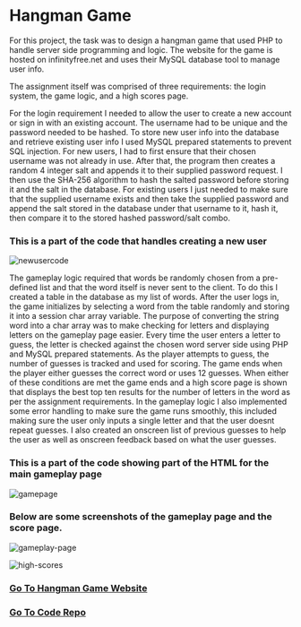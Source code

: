 <!--
layout: page
title: "Hangman Game"
permalink: https://aricglanville.github.io/hangman
-->

# Hangman Game

For this project, the task was to design a hangman game that used PHP to handle server side programming and logic.
The website for the game is hosted on infinityfree.net and uses their MySQL database tool to manage user info.

The assignment itself was comprised of three requirements: the login system, the game logic, and a high scores page.

For the login requirement I needed to allow the user to create a new account or sign in with an existing account. The username had to be unique and the password needed to be hashed. To store new user info into the database and retrieve existing user info I used MySQL prepared statements to prevent SQL injection. For new users, I had to first ensure that their chosen username was not already in use. After that, the program then creates a random 4 integer salt and appends it to their supplied password request. I then use the SHA-256 algorithm to hash the salted password before storing it and the salt in the database. For existing users I just needed to make sure that the supplied username exists and then take the supplied password and append the salt stored in the database under that username to it, hash it, then compare it to the stored hashed password/salt combo.


### This is a part of the code that handles creating a new user
![newusercode](https://user-images.githubusercontent.com/84057490/184460373-5d2a889b-b40e-41aa-ac4a-b4dd2e4a37c4.png)


The gameplay logic required that words be randomly chosen from a pre-defined list and that the word itself is never sent to the client. To do this I created a table in the database as my list of words. After the user logs in, the game initializes by selecting a word from the table randomly and storing it into a session char array variable. The purpose of converting the string word into a char array was to make checking for letters and displaying letters on the gameplay page easier. Every time the user enters a letter to guess, the letter is checked against the chosen word server side using PHP and MySQL prepared statements. As the player attempts to guess, the number of guesses is tracked and used for scoring. The game ends when the player either guesses the correct word or uses 12 guesses. When either of these conditions are met the game ends and a high score page is shown that displays the best top ten results for the number of letters in the word as per the assignment requirements. In the gameplay logic I also implemented some error handling to make sure the game runs smoothly, this included making sure the user only inputs a single letter and that the user doesnt repeat guesses. I also created an onscreen list of previous guesses to help the user as well as onscreen feedback based on what the user guesses.


### This is a part of the code showing part of the HTML for the main gameplay page
![gamepage](https://user-images.githubusercontent.com/84057490/184460912-6a1df465-5e6d-4a24-9652-a6cce799fc2e.png)


### Below are some screenshots of the gameplay page and the score page.
![gameplay-page](https://user-images.githubusercontent.com/84057490/184458948-e4e40b09-5417-49c9-8870-aa43349932ce.png)

![high-scores](https://user-images.githubusercontent.com/84057490/184459007-24ca9416-5a18-4a15-827d-cc3949a9a5f4.png)


### [Go To Hangman Game Website](http://aric-glanville.epizy.com/welcome.html)

### [Go To Code Repo](https://github.com/aricglanville/3750HangmanGame.git)

